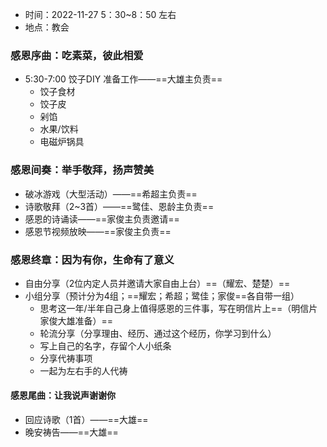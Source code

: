 + 时间：2022-11-27 5：30~8：50 左右
+ 地点：教会

### 感恩序曲：吃素菜，彼此相爱

+ 5:30-7:00 饺子DIY
准备工作——==大雄主负责==
	+ 饺子食材 
	+ 饺子皮
	+ 剁馅
	+ 水果/饮料
	+ 电磁炉锅具

### 感恩间奏：举手敬拜，扬声赞美

+ 破冰游戏（大型活动）——==希超主负责==
+ 诗歌敬拜（2~3首）——==鹭佳、恩龄主负责==
+ 感恩的诗诵读——==家俊主负责邀请==
+ 感恩节视频放映——==家俊主负责==

### 感恩终章：因为有你，生命有了意义

+ 自由分享（2位内定人员并邀请大家自由上台）==（耀宏、楚楚）==
+ 小组分享（预计分为4组；==耀宏；希超；鹭佳；家俊==各自带一组）
	+ 思考这一年/半年自己身上值得感恩的三件事，写在明信片上==（明信片家俊大雄准备）==
	+ 轮流分享（分享理由、经历、通过这个经历，你学习到什么）
	+ 写上自己的名字，存留个人小纸条
	+ 分享代祷事项
	+ 一起为左右手的人代祷

#### 感恩尾曲：让我说声谢谢你

+ 回应诗歌（1首）——==大雄==
+ 晚安祷告——==大雄==